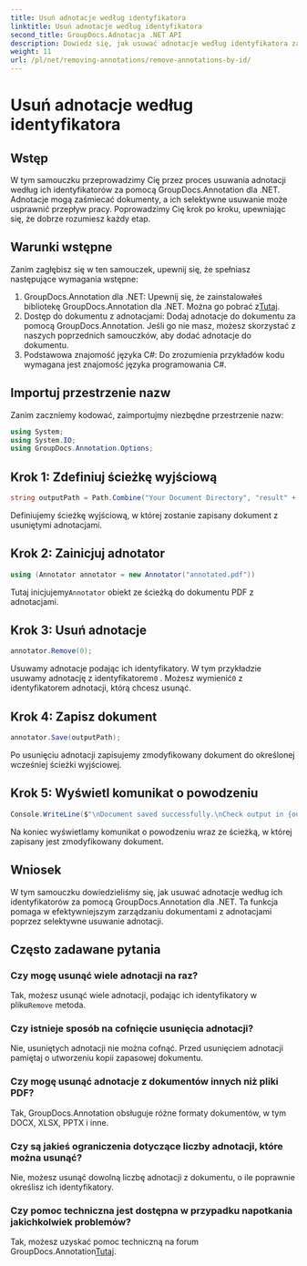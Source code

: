 ```yaml
---
title: Usuń adnotacje według identyfikatora
linktitle: Usuń adnotacje według identyfikatora
second_title: GroupDocs.Adnotacja .NET API
description: Dowiedz się, jak usuwać adnotacje według identyfikatora za pomocą GroupDocs.Annotation dla .NET. Usprawnij efektywnie obieg dokumentów.
weight: 11
url: /pl/net/removing-annotations/remove-annotations-by-id/
---
```


# Usuń adnotacje według identyfikatora

## Wstęp
W tym samouczku przeprowadzimy Cię przez proces usuwania adnotacji według ich identyfikatorów za pomocą GroupDocs.Annotation dla .NET. Adnotacje mogą zaśmiecać dokumenty, a ich selektywne usuwanie może usprawnić przepływ pracy. Poprowadzimy Cię krok po kroku, upewniając się, że dobrze rozumiesz każdy etap.
## Warunki wstępne
Zanim zagłębisz się w ten samouczek, upewnij się, że spełniasz następujące wymagania wstępne:
1.  GroupDocs.Annotation dla .NET: Upewnij się, że zainstalowałeś bibliotekę GroupDocs.Annotation dla .NET. Można go pobrać z[Tutaj](https://releases.groupdocs.com/annotation/net/).
2. Dostęp do dokumentu z adnotacjami: Dodaj adnotacje do dokumentu za pomocą GroupDocs.Annotation. Jeśli go nie masz, możesz skorzystać z naszych poprzednich samouczków, aby dodać adnotacje do dokumentu.
3. Podstawowa znajomość języka C#: Do zrozumienia przykładów kodu wymagana jest znajomość języka programowania C#.

## Importuj przestrzenie nazw
Zanim zaczniemy kodować, zaimportujmy niezbędne przestrzenie nazw:
```csharp
using System;
using System.IO;
using GroupDocs.Annotation.Options;
```

## Krok 1: Zdefiniuj ścieżkę wyjściową
```csharp
string outputPath = Path.Combine("Your Document Directory", "result" + Path.GetExtension("input.pdf"));
```
Definiujemy ścieżkę wyjściową, w której zostanie zapisany dokument z usuniętymi adnotacjami.
## Krok 2: Zainicjuj adnotator
```csharp
using (Annotator annotator = new Annotator("annotated.pdf"))
```
 Tutaj inicjujemy`Annotator` obiekt ze ścieżką do dokumentu PDF z adnotacjami.
## Krok 3: Usuń adnotacje
```csharp
annotator.Remove(0);
```
 Usuwamy adnotacje podając ich identyfikatory. W tym przykładzie usuwamy adnotację z identyfikatorem`0` . Możesz wymienić`0` z identyfikatorem adnotacji, którą chcesz usunąć.
## Krok 4: Zapisz dokument
```csharp
annotator.Save(outputPath);
```
Po usunięciu adnotacji zapisujemy zmodyfikowany dokument do określonej wcześniej ścieżki wyjściowej.
## Krok 5: Wyświetl komunikat o powodzeniu
```csharp
Console.WriteLine($"\nDocument saved successfully.\nCheck output in {outputPath}.");
```
Na koniec wyświetlamy komunikat o powodzeniu wraz ze ścieżką, w której zapisany jest zmodyfikowany dokument.

## Wniosek
W tym samouczku dowiedzieliśmy się, jak usuwać adnotacje według ich identyfikatorów za pomocą GroupDocs.Annotation dla .NET. Ta funkcja pomaga w efektywniejszym zarządzaniu dokumentami z adnotacjami poprzez selektywne usuwanie adnotacji.
## Często zadawane pytania
### Czy mogę usunąć wiele adnotacji na raz?
 Tak, możesz usunąć wiele adnotacji, podając ich identyfikatory w pliku`Remove` metoda.
### Czy istnieje sposób na cofnięcie usunięcia adnotacji?
Nie, usuniętych adnotacji nie można cofnąć. Przed usunięciem adnotacji pamiętaj o utworzeniu kopii zapasowej dokumentu.
### Czy mogę usunąć adnotacje z dokumentów innych niż pliki PDF?
Tak, GroupDocs.Annotation obsługuje różne formaty dokumentów, w tym DOCX, XLSX, PPTX i inne.
### Czy są jakieś ograniczenia dotyczące liczby adnotacji, które można usunąć?
Nie, możesz usunąć dowolną liczbę adnotacji z dokumentu, o ile poprawnie określisz ich identyfikatory.
### Czy pomoc techniczna jest dostępna w przypadku napotkania jakichkolwiek problemów?
 Tak, możesz uzyskać pomoc techniczną na forum GroupDocs.Annotation[Tutaj](https://forum.groupdocs.com/c/annotation/10).